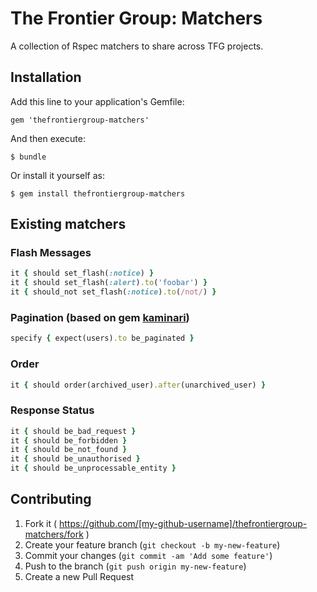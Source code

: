 # The Frontier Group: Matchers

A collection of Rspec matchers to share across TFG projects.

## Installation

Add this line to your application's Gemfile:

    gem 'thefrontiergroup-matchers'

And then execute:

    $ bundle

Or install it yourself as:

    $ gem install thefrontiergroup-matchers

## Existing matchers

### Flash Messages

```ruby
it { should set_flash(:notice) }
it { should set_flash(:alert).to('foobar') }
it { should_not set_flash(:notice).to(/not/) }
```

### Pagination (based on gem [kaminari](https://github.com/amatsuda/kaminari))

```ruby
specify { expect(users).to be_paginated }
```

### Order

```ruby
it { should order(archived_user).after(unarchived_user) }
```

### Response Status

```ruby
it { should be_bad_request }
it { should be_forbidden }
it { should be_not_found }
it { should be_unauthorised }
it { should be_unprocessable_entity }
```

## Contributing

1. Fork it ( https://github.com/[my-github-username]/thefrontiergroup-matchers/fork )
2. Create your feature branch (`git checkout -b my-new-feature`)
3. Commit your changes (`git commit -am 'Add some feature'`)
4. Push to the branch (`git push origin my-new-feature`)
5. Create a new Pull Request
